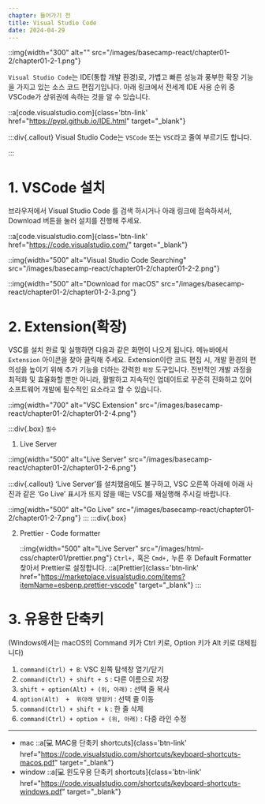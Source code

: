 ```yaml
---
chapter: 들어가기 전
title: Visual Studio Code
date: 2024-04-29
---
```


::img{width="300" alt="" src="/images/basecamp-react/chapter01-2/chapter01-2-1.png"}

`Visual Studio Code`는 IDE(통합 개발 환경)로, 가볍고 빠른 성능과 풍부한 확장 기능을 가지고 있는 소스 코드 편집기입니다. 아래 링크에서 전세계 IDE 사용 순위 중 VSCode가 상위권에 속하는 것을 알 수 있습니다.

::a[code.visualstudio.com]{class='btn-link' href="https://pypl.github.io/IDE.html" target="\_blank"}

:::div{.callout}
Visual Studio Code는 `VSCode` 또는 `VSC`라고 줄여 부르기도 합니다.

:::

# 1. VSCode 설치

브라우저에서 Visual Studio Code 를 검색 하시거나 아래 링크에 접속하셔서, Download 버튼을 눌러 설치를 진행해 주세요.

::a[code.visualstudio.com]{class='btn-link' href="https://code.visualstudio.com/" target="\_blank"}

::img{width="500" alt="Visual Studio Code Searching" src="/images/basecamp-react/chapter01-2/chapter01-2-2.png"}

::img{width="500" alt="Download for macOS" src="/images/basecamp-react/chapter01-2/chapter01-2-3.png"}

# 2. Extension(확장)

VSC를 설치 완료 및 실행하면 다음과 같은 화면이 나오게 됩니다. 메뉴바에서 `Extension` 아이콘을 찾아 클릭해 주세요. Extension이란 코드 편집 시, 개발 환경의 편의성을 높이기 위해 추가 기능을 더하는 강력한 `확장` 도구입니다. 전반적인 개발 과정을 최적화 및 효율화할 뿐만 아니라, 활발하고 지속적인 업데이트로 꾸준히 진화하고 있어 소프트웨어 개발에 필수적인 요소라고 할 수 있습니다.

::img{width="700" alt="VSC Extension" src="/images/basecamp-react/chapter01-2/chapter01-2-4.png"}

:::div{.box}
`필수`

1. Live Server

::img{width="500" alt="Live Server" src="/images/basecamp-react/chapter01-2/chapter01-2-6.png"}

:::div{.callout}
‘Live Server’를 설치했음에도 불구하고, VSC 오른쪽 아래에 아래 사진과 같은 ‘Go Live’ 표시가 뜨지 않을 때는 VSC를 재실행해 주시길 바랍니다.

::img{width="500" alt="Go Live" src="/images/basecamp-react/chapter01-2/chapter01-2-7.png"}
:::
:::div{.box}

2. Prettier - Code formatter

   ::img{width="500" alt="Live Server" src="/images/html-css/chapter01/prettier.png"}
   `Ctrl+,` 혹은 `Cmd+,` 누른 후 Default Formatter 찾아서 Prettier로 설정합니다.
   ::a[Prettier]{class='btn-link' href="https://marketplace.visualstudio.com/items?itemName=esbenp.prettier-vscode" target="\_blank"}
   :::

# 3. 유용한 단축키

(Windows에서는 macOS의 Command 키가 Ctrl 키로, Option 키가 Alt 키로 대체됩니다)

1. `command(Ctrl) + B`: VSC 왼쪽 탐색창 열기/닫기
2. `command(Ctrl) + shift + S` : 다른 이름으로 저장
3. `shift + option(Alt) + (위, 아래)` : 선택 줄 복사
4. `option(Alt)  +  위아래 방향키` : 선택 줄 이동
5. `command(Ctrl) + shift + k` : 한 줄 삭제
6. `command(Ctrl) + option + (위, 아래)` : 다중 라인 수정

---

- mac
  ::a[💻 MAC용 단축키 shortcuts]{class='btn-link' href="https://code.visualstudio.com/shortcuts/keyboard-shortcuts-macos.pdf" target="\_blank"}
- window
  ::a[💻 윈도우용 단축키 shortcuts]{class='btn-link' href="https://code.visualstudio.com/shortcuts/keyboard-shortcuts-windows.pdf" target="\_blank"}
